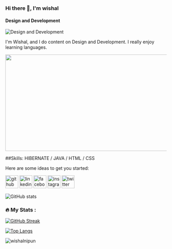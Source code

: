 ### Hi there 👋, I'm wishal
#### Design and Development
![Design and Development](https://pbs.twimg.com/profile_banners/1497883397565587458/1656662818/1080x360)

I'm Wishal, and I do content on Design and Development. I really enjoy learning languages.

<div align="center">
  <img src="https://media.giphy.com/media/dWesBcTLavkZuG35MI/giphy.gif" width="600" height="300"/>
</div>

##Skills: HIBERNATE / JAVA / HTML / CSS

Here are some ideas to get you started:


[<img src='https://cdn.jsdelivr.net/npm/simple-icons@3.0.1/icons/github.svg' alt='github' height='40'>](https://github.com/wishalNipun) [<img src='https://cdn.jsdelivr.net/npm/simple-icons@3.0.1/icons/linkedin.svg' alt='linkedin' height='40'>](https://www.linkedin.com/in/wishal-nipun-siriwardana-a67007244/)  [<img src='https://cdn.jsdelivr.net/npm/simple-icons@3.0.1/icons/facebook.svg' alt='facebook' height='40'>](https://www.facebook.com/wishal.siriwardana.35)  [<img src='https://cdn.jsdelivr.net/npm/simple-icons@3.0.1/icons/instagram.svg' alt='instagram' height='40'>](https://www.instagram.com/wishal_siriwardana/)  [<img src='https://cdn.jsdelivr.net/npm/simple-icons@3.0.1/icons/twitter.svg' alt='twitter' height='40'>](https://twitter.com/@WishalNipun)  

![GitHub stats](https://github-readme-stats.vercel.app/api?username=wishalNipun&show_icons=true)  

### :fire: My Stats :
[![GitHub Streak](http://github-readme-streak-stats.herokuapp.com?user=wishalNipun&theme=dark&background=000000)](https://git.io/streak-stats)

[![Top Langs](https://github-readme-stats.vercel.app/api/top-langs/?username=wishalNipun&layout=compact&theme=vision-friendly-dark)](https://github.com/anuraghazra/github-readme-stats)

<p align="left"> <img src="https://komarev.com/ghpvc/?username=wishalnipun&label=Profile%20views&color=0e75b6&style=flat" alt="wishalnipun" /> </p>


